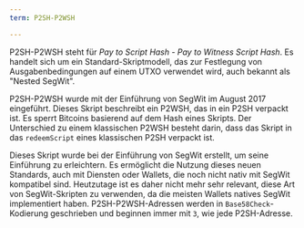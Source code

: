 ```yaml
---
term: P2SH-P2WSH

---
```

P2SH-P2WSH steht für *Pay to Script Hash - Pay to Witness Script Hash*. Es handelt sich um ein Standard-Skriptmodell, das zur Festlegung von Ausgabenbedingungen auf einem UTXO verwendet wird, auch bekannt als "Nested SegWit".

P2SH-P2WSH wurde mit der Einführung von SegWit im August 2017 eingeführt. Dieses Skript beschreibt ein P2WSH, das in ein P2SH verpackt ist. Es sperrt Bitcoins basierend auf dem Hash eines Skripts. Der Unterschied zu einem klassischen P2WSH besteht darin, dass das Skript in das `redeemScript` eines klassischen P2SH verpackt ist.

Dieses Skript wurde bei der Einführung von SegWit erstellt, um seine Einführung zu erleichtern. Es ermöglicht die Nutzung dieses neuen Standards, auch mit Diensten oder Wallets, die noch nicht nativ mit SegWit kompatibel sind. Heutzutage ist es daher nicht mehr sehr relevant, diese Art von SegWit-Skripten zu verwenden, da die meisten Wallets natives SegWit implementiert haben. P2SH-P2WSH-Adressen werden in `Base58Check`-Kodierung geschrieben und beginnen immer mit `3`, wie jede P2SH-Adresse.